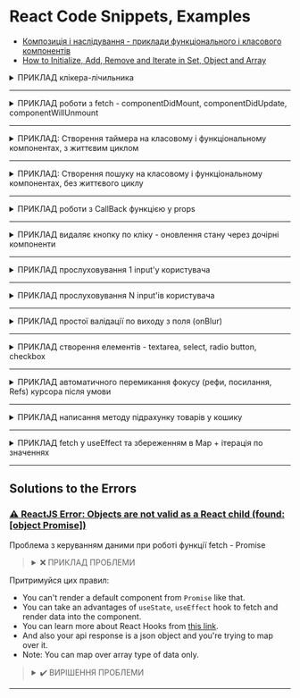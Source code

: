 # React Code Snippets, Examples
* [Композиція і наслідування - приклади функціонального і класового компонентів](https://reactjs.org/docs/composition-vs-inheritance.html)
* [How to Initialize, Add, Remove and Iterate in Set, Object and Array](https://stackoverflow.com/a/70234746)


<details>
<summary>ПРИКЛАД клікера-лічильника</summary>

```jsx
import React, {Component} from "react";

export default class App extends Component {
    state = {
        count: 0
    }

    increment = () => {
        this.setState({count: this.state.count + 1})
    }

    decrement = () => {
        this.setState({count: this.state.count - 1})
    }

    render() {
        return (
            <div 
                className="App" 
                style={
                    {
                        margin: 'auto', 
                        width: '300px'}
                }>
                <button
                    onClick={this.decrement}
                >
                    -
                </button>
                <span
                    style={countStyle}
                >
                    {this.state.count}
                </span>
                <button
                    onClick={this.increment}
                >
                    +
                </button>
            </div>
        );
    }
}

const countStyle = {
    margin: '0 0.75rem',
    display: 'inline-block'
}
```
</details>

***

<details>
<summary>ПРИКЛАД роботи з fetch - componentDidMount, componentDidUpdate, componentWillUnmount</summary>

Якщо просто запросити дані через `fetch` - ми не отримаємо дані:
```js
fetch('https://jsonplaceholder.typicode.com/posts')
    .then(console.log)
```

треба використовувати метод `json()` з `Prototype` (`__proto_`_) - він преобразує результат в той набір даних, котрий нам потрібен:
```js
fetch('https://jsonplaceholder.typicode.com/posts')
    .then(response => response.json())
    .then(data => this.setState({posts: data}))
```
```jsx
export default class App extends Component {
    state = {
        posts: [],
        loading: true,
        comments: [],
    }

    componentDidMount() {
        console.log('componentDidMount')
        fetch('https://jsonplaceholder.typicode.com/posts')
            .then(response => response.json())
            .then(data => this.setState({
                posts: data,
                loading: false
            }))

        this.timerId = setInterval(() => {
            fetch('https://jsonplaceholder.typicode.com/comments')
                .then(response => response.json())
                .then(data => this.setState({
                    comments: data,
                }))
        }, 3000)
    }
    componentDidUpdate() {
        console.log('componentDidUpdate')
    }
    componentWillUnmount() {
        console.log('componentWillUnmount')
        clearInterval(this.timerId)
    }

    render() {
        return (
            <div className="App">
                {this.state.loading
                    ? <h3>Loading...</h3>
                    : <h3>{this.state.posts.length} was loaded</h3>}
            </div>
        );
    }
}
```
</details>


***


<details>
<summary>ПРИКЛАД: Створення таймера на класовому і функціональному компонентах, з життєвим циклом</summary>

Задача створити таймер з використанням `LocalStorage`.

Різниця у тому, що класовий компонент використовує дефолтні методи для керування станом `componentDidMount`, `componentDidUpdate` та `componentWillUnmount`,
а функціональний компонент - `useState`, `useEffect` та `useRef`.
```jsx
// Таймер на класовому компоненті 
import React, {Component} from "react";

export default class TimerByClassComponent extends Component {
    state = {
        count: 0,
        isCounting: false
    }

    // працює при завантаженні сторінки
    componentDidMount() {
        const userCount = localStorage.getItem('timer');
        if (userCount) {
            this.setState({count: +userCount});
        }
    }

    // працює кожного разу при виклику setState
    componentDidUpdate(prevProps, prevState, snapshot) {
        localStorage.setItem('timer', this.state.count);
    }

    // працює при закритті сторінки 
    componentWillUnmount() {
        clearInterval(this.counterId);
    }

    handleStart = () => {
        this.setState({isCounting: true});
        this.counterId = setInterval(() => {
            this.setState({count: this.state.count + 1});
        }, 1000);
    }

    handleStop = () => {
        this.setState({isCounting: false});
        clearInterval(this.counterId);
    }

    handleReset = () => {
        this.setState({count: 0, isCounting: false})
        clearInterval(this.counterId);
    }

    render() {
        return (
            <div className="App">
                <h1>React Timer</h1>
                <h3>{this.state.count}</h3>
                {!this.state.isCounting ? (
                    <button onClick={this.handleStart}>Start</button>
                ) : (
                    <button onClick={this.handleStop}>Stop</button>
                )}
                <button onClick={this.handleReset}>Reset</button>
            </div>
        )
    }
}
```
```jsx
// Таймер на функціональному компоненті
import React, {useState, useEffect, useRef} from "react";

function setDefaultValue() {
    const userCount = localStorage.getItem('timer');
    return userCount ? +userCount : 0;
}

export default function TimerByFunctionalComponent() {
    const[count, setCount] = useState(setDefaultValue());
    const[isCount, setIsCount] = useState(false);
    const timerIdRef = useRef(null);

    const handleStart = () => {
        setIsCount(true);
    }

    const handleStop = () => {
        setIsCount(false);
    }

    const handleReset = () => {
        setCount(0);
        setIsCount(false);
    }

    // записує значення в localStorage
    useEffect(() => {
        localStorage.setItem('timer', count);
    }, [count]);

    // займається підрахунком
    useEffect(() => {
        if (isCount) {
            timerIdRef.current = setInterval(() => {
                setCount((prevCount) => prevCount + 1);
            }, 1000);
        }

        return () => {
            timerIdRef.current && clearInterval(timerIdRef.current);
            timerIdRef.current = null;
        }
    }, [isCount])

    return (
        <div className="timer">
            <h1>React Timer by Functional Component</h1>
            <h3>{count}</h3>
            {!isCount ? (
                <button onClick={handleStart}>Start</button>
            ) : (
                <button onClick={handleStop}>Stop</button>
            )}
            <button onClick={handleReset}>Reset</button>
        </div>
    )
}
```
</details>


***


<details>
<summary>ПРИКЛАД: Створення пошуку на класовому і функціональному компонентах, без життєвого циклу</summary>

```jsx
// 1|2: класовий компонент
import React from "react";

export class Search extends React.Component {
    state = {
        search: '',
        type: 'all',
    }

    handleKey = (event) => {
        if (event.key === 'Enter') {
            this.props.searchMovies(this.state.search, this.state.type);
        }
    }

    handleFilter = (event) => {
        this.setState(() => ({type: event.target.dataset.type}), () => {
            this.props.searchMovies(this.state.search, this.state.type);
        });
    }

    render() {
        return (
            <div className="row">
                <div className="input-field">
                    <input
                        className="validate"
                        placeholder='search'
                        type="search"
                        value={this.state.search}
                        onChange={(e) => this.setState({search: e.target.value})}
                        onKeyDown={this.handleKey}
                    />
                    <button className="btn search-btn"
                            onClick={() => this.props.searchMovies(this.state.search, this.state.type)}>SEARCH
                    </button>
                </div>
                <div>
                    <label>
                        <input className="with-gap"
                               name="type"
                               type="radio"
                               data-type="all"
                               onChange={this.handleFilter}
                               checked={this.state.type === 'all'}
                        />
                        <span>All</span>
                    </label>
                    <label>
                        <input className="with-gap"
                               name="type"
                               type="radio"
                               data-type="movie"
                               onChange={this.handleFilter}
                               checked={this.state.type === 'movie'}
                        />
                        <span>Movies</span>
                    </label>
                    <label>
                        <input className="with-gap"
                               name="type"
                               type="radio"
                               data-type="series"
                               onChange={this.handleFilter}
                               checked={this.state.type === 'series'}
                        />
                        <span>Series</span>
                    </label>
                </div>
            </div>
        )
    }
}
```
```jsx
// 2|2: функціональний компонент
import React, {useState} from "react";

export const Search = (props) => {
    const {
        searchMovies = Function.prototype,
    } = props;

    const [search, setSearch] = useState('');
    const [type, setType] = useState('all');

    const handleKey = (event) => {
        if (event.key === 'Enter') {
            searchMovies(search, type);
        }
    }

    const handleFilter = (event) => {
        setType(event.target.dataset.type);
        searchMovies(search, event.target.dataset.type);
    }

    return (
        <div className="row">
            <div className="input-field">
                <input
                    className="validate"
                    placeholder='search'
                    type="search"
                    value={search}
                    onChange={(e) => setSearch(e.target.value)}
                    onKeyDown={handleKey}
                />
                <button className="btn search-btn"
                        onClick={() => searchMovies(search, type)}>SEARCH
                </button>
            </div>
            <div>
                <label>
                    <input className="with-gap"
                           name="type"
                           type="radio"
                           data-type="all"
                           onChange={handleFilter}
                           checked={type === 'all'}
                    />
                    <span>All</span>
                </label>
                <label>
                    <input className="with-gap"
                           name="type"
                           type="radio"
                           data-type="movie"
                           onChange={handleFilter}
                           checked={type === 'movie'}
                    />
                    <span>Movies</span>
                </label>
                <label>
                    <input className="with-gap"
                           name="type"
                           type="radio"
                           data-type="series"
                           onChange={handleFilter}
                           checked={type === 'series'}
                    />
                    <span>Series</span>
                </label>
            </div>
        </div>
    )
}
```
</details>


***


<details>
<summary>ПРИКЛАД роботи з CallBack функцією у props</summary>

Якщо передається функція в якості `props`, щоб до неї звернутися з якогось компонента, потрібно це робити через
**CallBack** функцію `() => ...` інакшу при завантаженні сторінка функція буде викликатися, і отримаєш не те на що очікуєш:

```jsx
// не вірно:
return <h2>{name} <button onClick={props.delete(id)}>delete</button></h2>

// вірно:
return <h2>{name} <button onClick={() => props.delete(id)}>delete</button></h2>
```
</details>


***


<details>
<summary>ПРИКЛАД видаляє кнопку по кліку - оновлення стану через дочірні компоненти</summary>

```jsx
// 1/3 file App.js
import React, {Component} from "react";
import {Posts} from "./components/Posts";

export default class App extends Component {
    state = {
        posts: [
            {id: 'abc1', name: 'JS Basics'},
            {id: 'abc2', name: 'JS Advanced'},
            {id: 'abc3', name: 'React JS'},
        ]
    }

    removePost = (id) => {
        this.setState(
            {posts: this.state.posts.filter(post => post.id !== id)}
        )
    }

    render() {
        const {posts} = this.state;
        return (
            <div className="App">
                <Posts posts={posts} removePost={this.removePost} />
            </div>
        )
    }
}
```
```jsx
// 2/3 file Posts.jsx
import {Post} from "./Post";

export function Posts(props) {
    return <div>
        {props.posts.map(post => (
            <Post
                key={post.id}
                id={post.id}
                name={post.name}
                removePost={props.removePost}
            />
        ))}
    </div>
}
```
```jsx
// 3/3 file Post.jsx
export function Post(props) {
    const {id, name, removePost} = props;
    return <h2>{name}
        <button
            onClick={() => removePost(id)}
        >
            delete
        </button>
    </h2>
}
```
</details>


***


<details>
<summary>ПРИКЛАД прослуховування 1 input'у користувача</summary>

> Якщо використовується `state` для `input`, тоді для зміни значення в `input` потрібно використовувати `onChange`.

> `value` увесь час повинен брати значення з нашого `state`.
```jsx
import React from "react";

export class Form extends React.Component {
    state = {
        firstName: '',
    }

    handleChange = (event) => {
        this.setState({firstName: event.target.value})
    }

    render() {
        const {firstName} = this.state;
        
        return (
            <div>
                <input
                    type="text"
                    name="firstName"
                    placeholder="firstName"
                    value={firstName}
                    onChange={this.handleChange}
                />
            </div>
        );
    }
}
```
</details>


***


<details>
<summary>ПРИКЛАД прослуховування N input'ів користувача</summary>

Щоб не дублювати код (кожне ім'я стану - `firstName`, `email`...) тут слід використовувати ім'я `input`'у, а саме `[event.target.name]`:
```jsx
import React from "react";

export class Form extends React.Component {
    state = {
        firstName: '',
        email: '',
    }

    handleChange = (event) => {
        this.setState({[event.target.name]: event.target.value})
    }

    render() {
        const {firstName, email} = this.state;

        return (
            <div>
                <input
                    type="text"
                    name="firstName"
                    placeholder="firstName"
                    value={firstName}
                    onChange={this.handleChange}
                />
                <input
                    type="text"
                    name="email"
                    placeholder="email"
                    value={email}
                    onChange={this.handleChange}
                />
            </div>
        );
    }
}
```
</details>


***


<details>
<summary>ПРИКЛАД простої валідації по виходу з поля (onBlur)</summary>

Функція `test()` відноситьс я до інтерфейсу **RegExp** - перевірка `email` по заданній регулярці:
```jsx
import React from "react";

export class Form extends React.Component {
    state = {
        firstName: '',
        email: '',
    }

    handleChange = (event) => {
        this.setState({[event.target.name]: event.target.value})
    }

    validateName = () => {
        if (this.state.firstName.length < 5) {
            alert('Your first name can\'t be less than 5 letters');
        }
    }

    validateEmail = () => {
        if (!/^(([^<>()[\]\\.,;:\s@"]+(\.[^<>()[\]\\.,;:\s@"]+)*)|(".+"))@((\[[0-9]{1,3}\.[0-9]{1,3}\.[0-9]{1,3}\.[0-9]{1,3}\])|(([a-zA-Z\-0-9]+\.)+[a-zA-Z]{2,}))$/
            .test(this.state.email)) {
            alert('email is not valid');
        }
    }

    render() {
        const {firstName, email} = this.state;

        return (
            <div>
                <input
                    type="text"
                    name="firstName"
                    placeholder="firstName"
                    value={firstName}
                    onChange={this.handleChange}
                    onBlur={this.validateName}
                />
                <input
                    type="text"
                    name="email"
                    placeholder="email"
                    value={email}
                    onChange={this.handleChange}
                    onBlur={this.validateEmail}
                />
            </div>
        );
    }
}
```
</details>


***


<details>
<summary>ПРИКЛАД створення елементів - textarea, select, radio button, checkbox</summary>

Функція `test()` відноситься до інтерфейсу **RegExp** - перевірка `email` по заданній регулярці:
```jsx
import React from "react";

export class Form extends React.Component {
    state = {
        firstName: '',
        email: '',
        message: '',
        select: '',
        subscription: false,
        gender: '',
    }

    handleChange = (event) => {
        this.setState({[event.target.name]: event.target.value})
    }

    handleCheckBoxChange = (event) => {
        this.setState({[event.target.name]: event.target.checked})
    }

    render() {
        const {firstName, email, message, select, subscription, gender} = this.state;

        return (
            <div>
                <input
                    type="text"
                    name="firstName"
                    placeholder="firstName"
                    value={firstName}
                    onChange={this.handleChange}
                />
                <input
                    type="text"
                    name="email"
                    placeholder="email"
                    value={email}
                    onChange={this.handleChange}
                />
                <br/>
                <textarea name="message" value={message} onChange={this.handleChange}/>
                <br/>
                <select name="select" value={select} onChange={this.handleChange}>
                    <option value="" disabled/>
                    <option value="1">1</option>
                    <option value="2">2</option>
                    <option value="3">3</option>
                </select>
                <br/>
                <label>
                    <input
                        type="checkbox"
                        name="subscription"
                        checked={subscription}
                        onChange={this.handleCheckBoxChange}
                    />
                    Subscription
                </label>
                <br/>
                <input
                    type="radio"
                    name="gender"
                    value="male"
                    onChange={this.handleChange}
                    checked={gender === 'male'}
                />
                Male
                <input
                    type="radio"
                    name="gender"
                    value="female"
                    onChange={this.handleChange}
                    checked={gender === 'female'}
                />
                Female
            </div>
        );
    }
}
```
</details>


***


<details>
<summary>ПРИКЛАД автоматичного перемикання фокусу (рефи, посилання, Refs) курсора після умови</summary>

```jsx
import React from "react";

export default class FormWithRef extends React.Component {
    constructor() {
        super();
        this.state = {
            card: '',
            email: '',
        }
        this.cardRef = React.createRef();
        this.emailRef = React.createRef();
    }

    // дефолтна функція, яка працює при завантаженні сторінки
    componentDidMount() {
        console.log(this.cardRef)
        // 1 - фокус на елементі card при завантаженні сторінки
        this.cardRef.current.focus();
    }

    handleChange = (event) => {
        this.setState({[event.target.name]: event.target.value}, () => {
            if (this.state.card.length === 16) {
                // 2 - як у полі card буде 16 символів - фокус перемкнеться на email
                this.emailRef.current.focus();
            }
        })
    }

    render() {
        const {card, email} = this.state;

        return <div>
            <input
                type="text"
                name="card"
                placeholder="card"
                value={card}
                onChange={this.handleChange}
                ref={this.cardRef}
            />
            <input
                type="email"
                name="email"
                placeholder="email"
                value={email}
                onChange={this.handleChange}
                ref={this.emailRef}
            />
        </div>
    }
}
```
</details>


***

<details>
<summary>ПРИКЛАД написання методу підрахунку товарів у кошику</summary>

```jsx
import {useState, useEffect} from "react";
import {API_KEY, API_URL} from "../config";

import {Preloader} from "./Preloader";
import {GoodsList} from "./GoodsList";
import {Cart} from "./Cart";

function Shop() {
    const [goods, setGoods] = useState([]);
    const [loading, setLoading] = useState(true);
    const [order, setOrder] = useState([]);

    const addToBasket = (item) => {
        // чи є товар у кошику
        const itemIndex = order.findIndex(orderItem => orderItem.id === item.id);

        // якщо < 0, тоді товара немає...
        if (itemIndex < 0) {
            // ...і ми додаємо до цього товару q 1
            const newItem = {
                ...item,
                quantity: 1,
            }
            setOrder([...order, newItem])
        }
        // якщо >=0, тоді товар є...
        else {
            // ...шукаємо його позицію в масиві...
            const newOrder = order.map((orderItem, index) => {
                // ...і, коли це той самий товар під індексом як і itemIndex...
                if (index === itemIndex) {
                    return {
                        ...orderItem,
                        // ...тоді змінюємо його q на +1
                        quantity: orderItem.quantity + 1
                    }
                }
                // ...і, якщо індекс інший - товар таким і залишається
                else {
                    return orderItem;
                }
            });
            // оновлюємо стан товарів в заказі
            setOrder(newOrder);
        }
    }

    useEffect(function getGoods() {
        fetch(API_URL, {
            headers: {
                'Authorization': API_KEY,
            },
        })
            .then(response => response.json())
            .then(data => {
                data.featured && setGoods(data.featured);
                setLoading(false);
            })
    }, []);

    return (
        <main className='container content'>
            <Cart quantity={order.length}/>
            {loading
                ? <Preloader/>
                : <GoodsList goods={goods} addToBasket={addToBasket}/>
            }
        </main>
    )
}

export {Shop};
```

</details>


***

<details>
<summary>ПРИКЛАД fetch у useEffect та збереженням в Map + ітерація по значеннях</summary>

```jsx
const [cars, setCars] = useState(new Map());

useEffect(() => {
    // console.log(cars.size === 0);
    if (cars.size === 0) {
      getByUrl("/home/" + brand)
        .then(data => {
          for (let i = 0; i < data.length; i++) {
            let key = data[i]["generation"] + ", " + data[i]["bodyType"];

            let tmpArr;
            if (!cars.has(key)) {
              tmpArr = [];
            } else {
              tmpArr = cars.get(key);
            }
            tmpArr.push(data[i]);
            setCars(new Map(cars.set(key, tmpArr)));

          // показати всі поля
            // console.log(
            //   "id: " + data[i]["id"] +
            //   "; brand: " + data[i]["brand"] +
            //   "; model: " + data[i]["model"] +
            //   "; bodyType: " + data[i]["bodyType"] +
            //   "; generation: " + data[i]["generation"] +
            //   "; trimLevel: " + data[i]["trimLevel"] +
            //   "; engineType: " + data[i]["engineType"] +
            //   "; modification: " + data[i]["modification"]
            // );
          }
        });
    }
  }, []);

return <>
  <h1>{brand} Cars</h1>

  {/* звертаємося до кожного значення кожного ключа */}
  {cars.forEach(function (values, key) {
    console.log(key);
    for (const [index, value] of values.entries()) {
      console.log(`   ${key}[${index}]: ${value.engineType}, ${value.modification}`);
    }})
  }
}
```

</details>

***



## Solutions to the Errors

### [⚠️ ReactJS Error: Objects are not valid as a React child (found: [object Promise])](https://peaku.co/questions/131948-error-de-reactjs:-los-objetos-no-son-validos-como-hijos-de-react-(encontrado:-[promesa-de-objeto]))
Проблема з керуванням даними при роботі функції fetch - Promise

> <details>
> <summary>❌ ПРИКЛАД ПРОБЛЕМИ</summary>
>
> ```jsx
> export default function getWeatherFromApiAsync() {
>   return fetch(
>     "https://api.openweathermap.org/data/2.5/weather?q=brighton,uk&appid=8b609354454cdb6c5a7092a939861ace&units=metric"
>   )
>     .then((response) => response.json())
>     .then((responseJson) => {
>       return (
>         <div className="App">
>           {responseJson.map((weather) => (
>             <div>
>               <h6> {weather.coord.lon}</h6>
>             </div>
>           ))}
>         </div>
>       );
>     })
>     .catch((error) => {
>       console.error(error);
>     });
> }
> ```
> </details>

Притримуйся цих правил:
* You can't render a default component from `Promise` like that.
* You can take an advantages of `useState`, `useEffect` hook to fetch and render data into the component.
* You can learn more about React Hooks from [this link](https://uk.reactjs.org/docs/hooks-intro.html).
* And also your api response is a json object and you're trying to map over it.
* Note: You can map over array type of data only.

> <details>
> <summary>✔️ ВИРІШЕННЯ ПРОБЛЕМИ</summary>
>
> ```jsx
> import { useEffect, useState } from "react";
> 
> const App = () => {
>     const [data, setData] = useState({});
>     useEffect(() => {
>         const getWeatherFromApiAsync = async () => {
>             const resopnse = await fetch(
>                 "https://api.openweathermap.org/data/2.5/weather?q=brighton,uk&appid=8b609354454cdb6c5a7092a939861ace&units=metric"
>             );
>             const resopnseJson = await resopnse.json();
>             console.log("json", resopnseJson);
>             setData(resopnseJson);
>         };
>         getWeatherFromApiAsync();
>     }, []);
> 
>     return (
>         <div className="App">
>             <h6>{data?.coord?.lon}</h6>
>         </div>
>     );
> };
> 
> export default App;
> ```
> </details>


***


